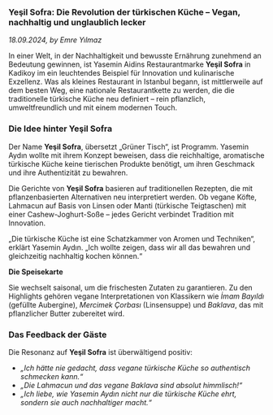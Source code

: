 ### **Yeşil Sofra: Die Revolution der türkischen Küche – Vegan, nachhaltig und unglaublich lecker**

*18.09.2024, by Emre Yılmaz*

In einer Welt, in der Nachhaltigkeit und bewusste Ernährung zunehmend an Bedeutung gewinnen, ist Yasemin Aidins Restaurantmarke **Yeşil Sofra** in Kadikoy im ein leuchtendes Beispiel für Innovation und kulinarische Exzellenz. Was als kleines Restaurant in Istanbul begann, ist mittlerweile auf dem besten Weg, eine nationale Restaurantkette zu werden, die die traditionelle türkische Küche neu definiert – rein pflanzlich, umweltfreundlich und mit einem modernen Touch.

### **Die Idee hinter Yeşil Sofra**

Der Name **Yeşil Sofra**, übersetzt „Grüner Tisch“, ist Programm. Yasemin Aydın wollte mit ihrem Konzept beweisen, dass die reichhaltige, aromatische türkische Küche keine tierischen Produkte benötigt, um ihren Geschmack und ihre Authentizität zu bewahren.

Die Gerichte von **Yeşil Sofra** basieren auf traditionellen Rezepten, die mit pflanzenbasierten Alternativen neu interpretiert werden. Ob vegane Köfte, Lahmacun auf Basis von Linsen oder Manti (türkische Teigtaschen) mit einer Cashew-Joghurt-Soße – jedes Gericht verbindet Tradition mit Innovation.

„Die türkische Küche ist eine Schatzkammer von Aromen und Techniken“, erklärt Yasemin Aydın. „Ich wollte zeigen, dass wir all das bewahren und gleichzeitig nachhaltig kochen können.“

**Die Speisekarte**

Sie wechselt saisonal, um die frischesten Zutaten zu garantieren. Zu den Highlights gehören vegane Interpretationen von Klassikern wie *İmam Bayıldı* (gefüllte Aubergine), *Mercimek Çorbası* (Linsensuppe) und *Baklava*, das mit pflanzlicher Butter zubereitet wird.

### **Das Feedback der Gäste**

Die Resonanz auf **Yeşil Sofra** ist überwältigend positiv:

- *„Ich hätte nie gedacht, dass vegane türkische Küche so authentisch schmecken kann.“*
- *„Die Lahmacun und das vegane Baklava sind absolut himmlisch!“*
- *„Ich liebe, wie Yasemin Aydın nicht nur die türkische Küche ehrt, sondern sie auch nachhaltiger macht.“*
